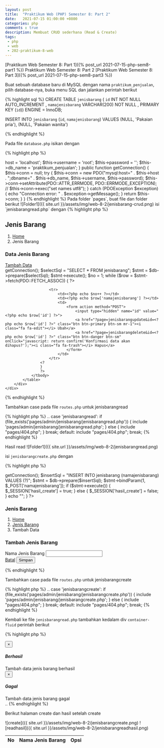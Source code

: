 ```yaml
---
layout: post
title:  "Praktikum Web (PHP) Semester 8: Part 2"
date:   2021-07-15 01:00:00 +0800
categories: php
comments : true
description: Membuat CRUD sederhana (Read & Create)
tags: 
 - php 
 - web
 - 202-praktikum-8-web
---
```


[Praktikum Web Semester 8: Part 1]({% post_url 2021-07-15-php-sem8-part1 %})
Praktikum Web Semester 8: Part 2
[Praktikum Web Semester 8: Part 3]({% post_url 2021-07-15-php-sem8-part3 %})

Buat sebuah database baru di MySQL dengan nama `praktikum_penjualan`, pilih database-nya, buka menu SQL dan jalankan perintah berikut

{% highlight  sql %}
CREATE TABLE `jenisbarang` (
`id` INT NOT NULL AUTO_INCREMENT ,
`namajenisbarang` VARCHAR(200) NOT NULL ,
PRIMARY KEY (`id`)) ENGINE = InnoDB;

INSERT INTO `jenisbarang` (`id`, `namajenisbarang`) VALUES 
(NULL, 'Pakaian pria'), 
(NULL, 'Pakaian wanita') 

{% endhighlight %}

Pada file `database.php` isikan dengan

{% highlight  php %}
<?php
class Database
{

    private $host;
    private $db_name;
    private $username;
    private $password;
    public $conn;

    function __construct()
    {
        $this->host     = 'localhost';
        $this->username = 'root';
        $this->password = '';
        $this->db_name    = 'praktikum_penjualan';
    }

    public function getConnection()
    {
        $this->conn = null;
        try {
            $this->conn = new PDO("mysql:host=" . $this->host . ";dbname=" . $this->db_name, $this->username, $this->password);
            $this->conn->setAttribute(PDO::ATTR_ERRMODE, PDO::ERRMODE_EXCEPTION);
            // $this->conn->exec("set names utf8");
        } catch (PDOException $exception) {
            echo "Connection error: " . $exception->getMessage();
        }
        return $this->conn;
    }
}
{% endhighlight %}

Pada folder `pages`, buat file dan folder berikut
![Folder1]({{ site.url }}/assets/img/web-8-2/jenisbarang-crud.png)


isi `jenisbarangread.php` dengan

{% highlight  php %}
<section class="content-header">
    <div class="container-fluid">
        <div class="row mb-2">
            <div class="col-sm-6">
                <h1>Jenis Barang</h1>
            </div>
            <div class="col-sm-6">
                <ol class="breadcrumb float-sm-right">
                    <li class="breadcrumb-item"><a href="?page=home">Home</a></li>
                    <li class="breadcrumb-item active">Jenis Barang</li>
                </ol>
            </div>
        </div>
    </div>
</section>
<section class="content">
    <div class="card">
        <div class="card-header">
            <h3 class="card-title">Data Jenis Barang</h3>
            <a href="?page=jenisbarangcreate" class="btn btn-success btn-sm float-right"><i class="fa fa-plus-circle"></i> Tambah Data</a>
        </div>
        <div class="card-body">
            <table id="mytable" class="table table-bordered table-hover">
                <thead>
                    <tr>
                        <th>No</th>
                        <th>Nama Jenis Barang</th>
                        <th>Opsi</th>
                    </tr>
                </thead>
                <tbody>
                    <?php
                    include_once "database/database.php";
                    $database = new Database();
                    $db = $database->getConnection();

                    $selectSql = "SELECT * FROM jenisbarang";

                    $stmt = $db->prepare($selectSql);
                    $stmt->execute();

                    $no = 1;
                    while ($row = $stmt->fetch(PDO::FETCH_ASSOC)) {
                    ?>
                        <tr>
                            <td><?php echo $no++ ?></td>
                            <td><?php echo $row['namajenisbarang'] ?></td>
                            <td>
                                <form action method="POST">
                                    <input type="hidden" name="id" value="<?php echo $row['id'] ?>">
                                    <a href="?page=jenisbarangupdate&id=<?php echo $row['id'] ?>" class="btn btn-primary btn-sm mr-1"><i class="fa fa-edit"></i> Ubah</a>
                                    <a href="?page=jenisbarangdelete&id=<?php echo $row['id'] ?>" class="btn btn-danger btn-sm" onClick="javascript: return confirm('Konfirmasi data akan dihapus?');"><i class="fa fa-trash"></i> Hapus</a>
                                </form>
                            </td>
                        </tr>
                    <?
                    }
                    ?>
                </tbody>
            </table>
        </div>
    </div>
</section>

<?php include_once "components/scripts.php" ?>

{% endhighlight %}


Tambahkan case pada file `routes.php` untuk jenisbarangread

{% highlight  php %}
..
case 'jenisbarangread':
    if (file_exists('pages/admin/jenisbarang/jenisbarangread.php')) {
        include 'pages/admin/jenisbarang/jenisbarangread.php';
    } else {
        include "pages/404.php";
    }
    break;
default:
    include "pages/404.php";
    break;
{% endhighlight %}

Hasil read
![Folder1]({{ site.url }}/assets/img/web-8-2/jenisbarangread.png)


isi `jenisbarangcreate.php` dengan

{% highlight  php %}

<?php
if (isset($_POST['btnSimpan'])) {
    include_once "database/database.php";
    $database = new Database();
    $db = $database->getConnection();

    $insertSql = "INSERT INTO jenisbarang (namajenisbarang) VALUES (?)";
    $stmt = $db->prepare($insertSql);
    $stmt->bindParam(1, $_POST['namajenisbarang']);
    if ($stmt->execute()) {
        $_SESSION['hasil_create'] = true;
    } else {
        $_SESSION['hasil_create'] = false;
    }
    echo "<meta http-equiv='refresh' content='0;url=?page=jenisbarangread'>";
}
?>
<section class="content-header">
    <div class="container-fluid">
        <div class="row mb-2">
            <div class="col-sm-6">
                <h1>Jenis Barang</h1>
            </div>
            <div class="col-sm-6">
                <ol class="breadcrumb float-sm-right">
                    <li class="breadcrumb-item"><a href="?page=home">Home</a></li>
                    <li class="breadcrumb-item"><a href="?page=jenisbarangread">Jenis Barang</a></li>
                    <li class="breadcrumb-item active">Tambah Data</li>
                </ol>
            </div>
        </div>
    </div>
</section>
<section class="content">
    <div class="card">
        <div class="card-header">
            <h3 class="card-title">Tambah Jenis Barang</h3>
        </div>
        <div class="card-body">
            <form method="POST">
                <div class="form-group">
                    <label for="namajenisbarang">Nama Jenis Barang</label>
                    <input type="text" class="form-control" name="namajenisbarang">
                </div>
                <a href="?page=jenisbarangread" class="btn btn-danger btn-sm float-right"><i class="fa fa-times"></i> Batal</a>
                <button type="submit" name="btnSimpan" class="btn btn-success btn-sm float-right"><i class="fa fa-save"></i> Simpan</button>
            </form>
        </div>
    </div>
</section>

<?php include_once "components/scripts.php" ?>

{% endhighlight %}

Tambahkan case pada file `routes.php` untuk jenisbarangcreate

{% highlight  php %}
..
case 'jenisbarangcreate':
    if (file_exists('pages/admin/jenisbarang/jenisbarangcreate.php')) {
        include 'pages/admin/jenisbarang/jenisbarangcreate.php';
    } else {
        include "pages/404.php";
    }
    break;
default:
    include "pages/404.php";
    break;
{% endhighlight %}

Kembali ke file `jenisbarangread.php` tambahkan kedalam div `container-fluid` perintah berikut 

{% highlight  php %}
<section class="content-header">
    <div class="container-fluid">
        <?php
        if (isset($_SESSION["hasil_create"])) {
            if ($_SESSION["hasil_create"]) {
        ?>
                <div class="alert alert-success alert-dismissible">
                    <button type="button" class="close" data-dismiss="alert" aria-hidden="true">×</button>
                    <h5><i class="icon fas fa-check"></i> Berhasil</h5>
                    Tambah data jenis barang berhasil
                </div>
            <?php
            } else {
            ?>
                <div class="alert alert-danger alert-dismissible">
                    <button type="button" class="close" data-dismiss="alert" aria-hidden="true">×</button>
                    <h5><i class="icon fas fa-ban"></i> Gagal</h5>
                    Tambah data jenis barang gagal
                </div>
        <?php
            }
            unset($_SESSION['hasil_create']);
        }
        ?>
        <div class="row mb-2">
        ..
{% endhighlight %}

Berikut halaman create dan hasil setelah create

![create]({{ site.url }}/assets/img/web-8-2/jenisbarangcreate.png)
![readhasil]({{ site.url }}/assets/img/web-8-2/jenisbarangreadhasil.png)

